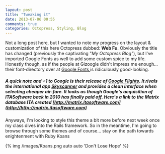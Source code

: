 ```yaml
---
layout: post
title: "Tweaking it"
date: 2013-07-06 00:55
comments: true
categories: Octopress, Styling, Blog
---
```

Not a long post here, but I wanted to note my progress on the layout & customization of this here Octopress dubbed: **Web Fu**. Obviously the title has changed (previously the captivating "*My Octopress Blog"*), but I've imported Google Fonts as well to add some custom spice to my life. Honestly though, as if the people at Gizoogle didn't impress me enough... their font-directory over at <a href = "https://www.google.com/fonts"> Google Fonts </a> is ridiculously good-looking.

##### A quick note and +1 to Google is their release of [Google Flights](http://www.google.com/flights). It rivals the international app [Skyscanner](http://Skyscanner.net) and provides a clean interface when selecting cheaper air-fare. It looks as though Google's acquisition of ITASoftware back in 2010 has finally paid off. Here's a link to the Matrix database ITA created [http://matrix.itasoftware.com](http://http://matrix.itasoftware.com)

Anyways, I'm looking to style this theme a bit more before next week once my class dives into the Rails framework. So in the meantime, I'm going to browse through some themes and of course… stay on the path towards enightenment with Ruby Koans

{% img /images/Koans.png auto auto 'Don't Lose Hope' %}

